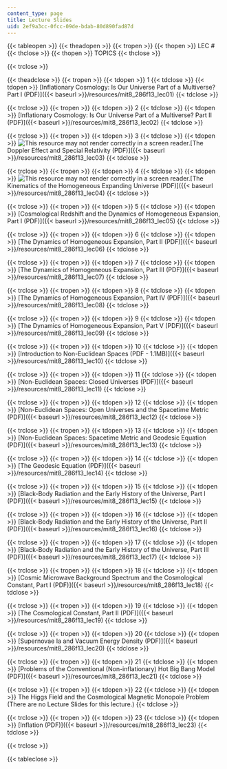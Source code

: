 ```yaml
---
content_type: page
title: Lecture Slides
uid: 2ef9a3cc-0fcc-09de-bdab-80d890fad87d
---
```


{{< tableopen >}}
{{< theadopen >}}
{{< tropen >}}
{{< thopen >}}
LEC #
{{< thclose >}}
{{< thopen >}}
TOPICS
{{< thclose >}}

{{< trclose >}}

{{< theadclose >}}
{{< tropen >}}
{{< tdopen >}}
1
{{< tdclose >}}
{{< tdopen >}}
[Inflationary Cosmology: Is Our Universe Part of a Multiverse? Part I (PDF)]({{< baseurl >}}/resources/mit8_286f13_lec01)
{{< tdclose >}}

{{< trclose >}}
{{< tropen >}}
{{< tdopen >}}
2
{{< tdclose >}}
{{< tdopen >}}
[Inflationary Cosmology: Is Our Universe Part of a Multiverse? Part II (PDF)]({{< baseurl >}}/resources/mit8_286f13_lec02)
{{< tdclose >}}

{{< trclose >}}
{{< tropen >}}
{{< tdopen >}}
3
{{< tdclose >}}
{{< tdopen >}}
![This resource may not render correctly in a screen reader.](/images/inacessible.gif)[The Doppler Effect and Special Relativity (PDF)]({{< baseurl >}}/resources/mit8_286f13_lec03)
{{< tdclose >}}

{{< trclose >}}
{{< tropen >}}
{{< tdopen >}}
4
{{< tdclose >}}
{{< tdopen >}}
![This resource may not render correctly in a screen reader.](/images/inacessible.gif)[The Kinematics of the Homogeneous Expanding Universe (PDF)]({{< baseurl >}}/resources/mit8_286f13_lec04)
{{< tdclose >}}

{{< trclose >}}
{{< tropen >}}
{{< tdopen >}}
5
{{< tdclose >}}
{{< tdopen >}}
[Cosmological Redshift and the Dynamics of Homogeneous Expansion, Part I (PDF)]({{< baseurl >}}/resources/mit8_286f13_lec05)
{{< tdclose >}}

{{< trclose >}}
{{< tropen >}}
{{< tdopen >}}
6
{{< tdclose >}}
{{< tdopen >}}
[The Dynamics of Homogeneous Expansion, Part II (PDF)]({{< baseurl >}}/resources/mit8_286f13_lec06)
{{< tdclose >}}

{{< trclose >}}
{{< tropen >}}
{{< tdopen >}}
7
{{< tdclose >}}
{{< tdopen >}}
[The Dynamics of Homogeneous Expansion, Part III (PDF)]({{< baseurl >}}/resources/mit8_286f13_lec07)
{{< tdclose >}}

{{< trclose >}}
{{< tropen >}}
{{< tdopen >}}
8
{{< tdclose >}}
{{< tdopen >}}
[The Dynamics of Homogeneous Expansion, Part IV (PDF)]({{< baseurl >}}/resources/mit8_286f13_lec08)
{{< tdclose >}}

{{< trclose >}}
{{< tropen >}}
{{< tdopen >}}
9
{{< tdclose >}}
{{< tdopen >}}
[The Dynamics of Homogeneous Expansion, Part V (PDF)]({{< baseurl >}}/resources/mit8_286f13_lec09)
{{< tdclose >}}

{{< trclose >}}
{{< tropen >}}
{{< tdopen >}}
10
{{< tdclose >}}
{{< tdopen >}}
[Introduction to Non-Euclidean Spaces (PDF - 1.1MB)]({{< baseurl >}}/resources/mit8_286f13_lec10)
{{< tdclose >}}

{{< trclose >}}
{{< tropen >}}
{{< tdopen >}}
11
{{< tdclose >}}
{{< tdopen >}}
[Non-Euclidean Spaces: Closed Universes (PDF)]({{< baseurl >}}/resources/mit8_286f13_lec11)
{{< tdclose >}}

{{< trclose >}}
{{< tropen >}}
{{< tdopen >}}
12
{{< tdclose >}}
{{< tdopen >}}
[Non-Euclidean Spaces: Open Universes and the Spacetime Metric (PDF)]({{< baseurl >}}/resources/mit8_286f13_lec12)
{{< tdclose >}}

{{< trclose >}}
{{< tropen >}}
{{< tdopen >}}
13
{{< tdclose >}}
{{< tdopen >}}
[Non-Euclidean Spaces: Spacetime Metric and Geodesic Equation (PDF)]({{< baseurl >}}/resources/mit8_286f13_lec13)
{{< tdclose >}}

{{< trclose >}}
{{< tropen >}}
{{< tdopen >}}
14
{{< tdclose >}}
{{< tdopen >}}
[The Geodesic Equation (PDF)]({{< baseurl >}}/resources/mit8_286f13_lec14)
{{< tdclose >}}

{{< trclose >}}
{{< tropen >}}
{{< tdopen >}}
15
{{< tdclose >}}
{{< tdopen >}}
[Black-Body Radiation and the Early History of the Universe, Part I (PDF)]({{< baseurl >}}/resources/mit8_286f13_lec15)
{{< tdclose >}}

{{< trclose >}}
{{< tropen >}}
{{< tdopen >}}
16
{{< tdclose >}}
{{< tdopen >}}
[Black-Body Radiation and the Early History of the Universe, Part II (PDF)]({{< baseurl >}}/resources/mit8_286f13_lec16)
{{< tdclose >}}

{{< trclose >}}
{{< tropen >}}
{{< tdopen >}}
17
{{< tdclose >}}
{{< tdopen >}}
[Black-Body Radiation and the Early History of the Universe, Part III (PDF)]({{< baseurl >}}/resources/mit8_286f13_lec17)
{{< tdclose >}}

{{< trclose >}}
{{< tropen >}}
{{< tdopen >}}
18
{{< tdclose >}}
{{< tdopen >}}
[Cosmic Microwave Background Spectrum and the Cosmological Constant, Part I (PDF)]({{< baseurl >}}/resources/mit8_286f13_lec18)
{{< tdclose >}}

{{< trclose >}}
{{< tropen >}}
{{< tdopen >}}
19
{{< tdclose >}}
{{< tdopen >}}
[The Cosmological Constant, Part II (PDF)]({{< baseurl >}}/resources/mit8_286f13_lec19)
{{< tdclose >}}

{{< trclose >}}
{{< tropen >}}
{{< tdopen >}}
20
{{< tdclose >}}
{{< tdopen >}}
[Supernovae Ia and Vacuum Energy Density (PDF)]({{< baseurl >}}/resources/mit8_286f13_lec20)
{{< tdclose >}}

{{< trclose >}}
{{< tropen >}}
{{< tdopen >}}
21
{{< tdclose >}}
{{< tdopen >}}
[Problems of the Conventional (Non-inflationary) Hot Big Bang Model (PDF)]({{< baseurl >}}/resources/mit8_286f13_lec21)
{{< tdclose >}}

{{< trclose >}}
{{< tropen >}}
{{< tdopen >}}
22
{{< tdclose >}}
{{< tdopen >}}
The Higgs Field and the Cosmological Magnetic Monopole Problem (There are no Lecture Slides for this lecture.)
{{< tdclose >}}

{{< trclose >}}
{{< tropen >}}
{{< tdopen >}}
23
{{< tdclose >}}
{{< tdopen >}}
[Inflation (PDF)]({{< baseurl >}}/resources/mit8_286f13_lec23)
{{< tdclose >}}

{{< trclose >}}

{{< tableclose >}}